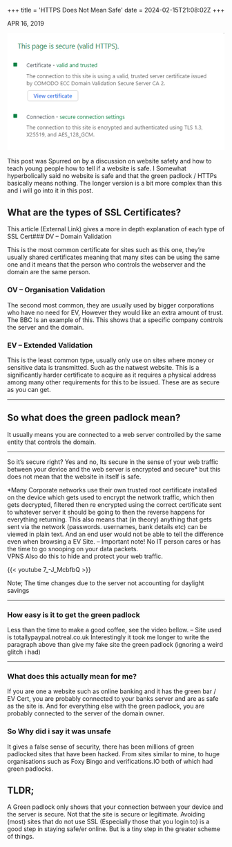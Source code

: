 +++
title = 'HTTPS Does Not Mean Safe'
date = 2024-02-15T21:08:02Z
+++

APR 16, 2019

![image](../../TechGuyBlog/images/ssl.png)

This post was Spurred on by a discussion on website safety and how to teach young people how to tell if a website is safe. I Somewhat hyperbolically said no website is safe and that the green padlock / HTTPs basically means nothing.
The longer version is a bit more complex than this and i will go into it in this post.

## What are the types of SSL Certificates?  

This article (External Link) gives a more in depth explanation of each type of SSL Cert### DV – Domain Validation  

This is the most common certificate for sites such as this one, they’re usually shared certificates meaning that many sites can be using the same one and it means that the person who controls the webserver and the domain are the same person.  

### OV – Organisation Validation  

The second most common, they are usually used by bigger corporations who have no need for EV, However they would like an extra amount of trust. The BBC Is an example of this. This shows that a specific company controls the server and the domain.  

### EV – Extended Validation  

This is the least common type, usually only use on sites where money or sensitive data is transmitted. Such as the natwest website. This is a significantly harder certificate to acquire as it requires a physical address among many other requirements for this to be issued. These are as secure as you can get.  

---

## So what does the green padlock mean?  

It usually means you are connected to a web server controlled by the same entity that controls the domain.  

---

So it’s secure right?
Yes and no, Its secure in the sense of your web traffic between your device and the web server is encrypted and secure* but this does not mean that the website in itself is safe.  

*Many Corporate networks use their own trusted root certificate installed on the device which gets used to encrypt the network traffic, which then gets decrypted, filtered then re encrypted using the correct certificate sent to whatever server it should be going to then the reverse happens for everything returning. This also means that (in theory) anything that gets sent via the network (passwords. usernames, bank details etc) can be viewed in plain text. And an end user would not be able to tell the difference even when browsing a EV Site. – Important note! No IT person cares or has the time to go snooping on your data packets.  
VPNS Also do this to hide and protect your web traffic.  

{{< youtube 7_-J_McbfbQ >}}  

Note; The time changes due to the server not accounting for daylight savings

---

### How easy is it to get the green padlock  

Less than the time to make a good coffee, see the video bellow. – Site used is totallypaypal.notreal.co.uk
Interestingly it took me longer to write the paragraph above than give my fake site the green padlock (ignoring a weird glitch i had)

---

### What does this actually mean for me?  

If you are one a website such as online banking and it has the green bar / EV Cert, you are probably connected to your banks server and are as safe as the site is.
And for everything else with the green padlock, you are probably connected to the server of the domain owner.

### So Why did i say it was unsafe  

It gives a false sense of security, there has been millions of green padlocked sites that have been hacked. From sites similar to mine, to huge organisations such as Foxy Bingo and verifications.IO both of which had green padlocks.  

## TLDR;  

A Green padlock only shows that your connection between your device and the server is secure. Not that the site is secure or legitimate. Avoiding (most) sites that do not use SSL (Especially those that you login to) is a good step in staying safe/er online. But is a tiny step in the greater scheme of things.  